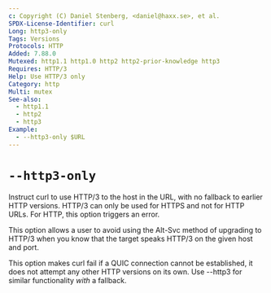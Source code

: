 ```yaml
---
c: Copyright (C) Daniel Stenberg, <daniel@haxx.se>, et al.
SPDX-License-Identifier: curl
Long: http3-only
Tags: Versions
Protocols: HTTP
Added: 7.88.0
Mutexed: http1.1 http1.0 http2 http2-prior-knowledge http3
Requires: HTTP/3
Help: Use HTTP/3 only
Category: http
Multi: mutex
See-also:
  - http1.1
  - http2
  - http3
Example:
  - --http3-only $URL
---
```


# `--http3-only`

Instruct curl to use HTTP/3 to the host in the URL, with no fallback to
earlier HTTP versions. HTTP/3 can only be used for HTTPS and not for HTTP
URLs. For HTTP, this option triggers an error.

This option allows a user to avoid using the Alt-Svc method of upgrading to
HTTP/3 when you know that the target speaks HTTP/3 on the given host and port.

This option makes curl fail if a QUIC connection cannot be established, it
does not attempt any other HTTP versions on its own. Use --http3 for similar
functionality *with* a fallback.
